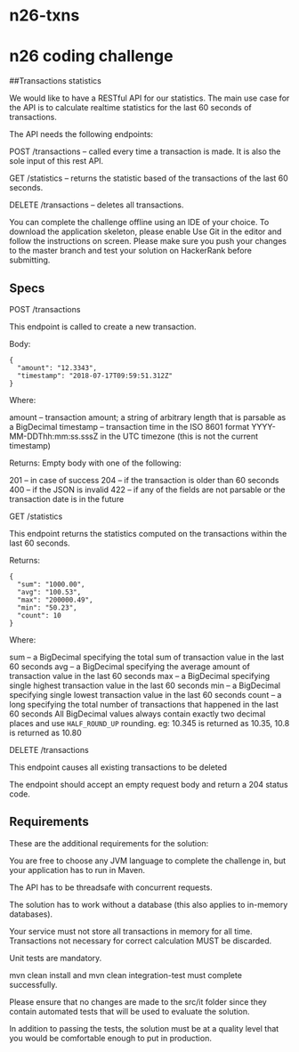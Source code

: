 # n26-txns
# n26 coding challenge
##Transactions statistics

We would like to have a RESTful API for our statistics. The main use case for the API is to calculate realtime statistics for the last 60 seconds of transactions.

The API needs the following endpoints:

POST /transactions – called every time a transaction is made. It is also the sole input of this rest API.

GET /statistics – returns the statistic based of the transactions of the last 60 seconds.

DELETE /transactions – deletes all transactions.
 

You can complete the challenge offline using an IDE of your choice. To download the application skeleton, please enable Use Git in the editor and follow the instructions on screen. Please make sure you push your changes to the master branch and test your solution on HackerRank before submitting.

 

## Specs
POST /transactions

This endpoint is called to create a new transaction.

Body:
```
{
  "amount": "12.3343",
  "timestamp": "2018-07-17T09:59:51.312Z"
}
```
Where:

amount – transaction amount; a string of arbitrary length that is parsable as a BigDecimal
timestamp – transaction time in the ISO 8601 format YYYY-MM-DDThh:mm:ss.sssZ in the UTC timezone (this is not the current timestamp)
 

Returns: Empty body with one of the following:

201 – in case of success
204 – if the transaction is older than 60 seconds
400 – if the JSON is invalid
422 – if any of the fields are not parsable or the transaction date is in the future
 

GET /statistics

This endpoint returns the statistics computed on the transactions within the last 60 seconds.

Returns:
```
{
  "sum": "1000.00",
  "avg": "100.53",
  "max": "200000.49",
  "min": "50.23",
  "count": 10
}
 ```
Where:

sum – a BigDecimal specifying the total sum of transaction value in the last 60 seconds
avg – a BigDecimal specifying the average amount of transaction value in the last 60 seconds
max – a BigDecimal specifying single highest transaction value in the last 60 seconds
min – a BigDecimal specifying single lowest transaction value in the last 60 seconds
count – a long specifying the total number of transactions that happened in the last 60 seconds
All BigDecimal values always contain exactly two decimal places and use `HALF_ROUND_UP` rounding. eg: 10.345 is returned as 10.35, 10.8 is returned as 10.80

 

DELETE /transactions

This endpoint causes all existing transactions to be deleted

The endpoint should accept an empty request body and return a 204 status code.

 

## Requirements
These are the additional requirements for the solution:

You are free to choose any JVM language to complete the challenge in, but your application has to run in Maven.

The API has to be threadsafe with concurrent requests.

The solution has to work without a database (this also applies to in-memory databases).

Your service must not store all transactions in memory for all time. Transactions not necessary for correct calculation MUST be discarded.

Unit tests are mandatory.

mvn clean install and mvn clean integration-test must complete successfully.

Please ensure that no changes are made to the src/it folder since they contain automated tests that will be used to evaluate the solution.

In addition to passing the tests, the solution must be at a quality level that you would be comfortable enough to put in production.
